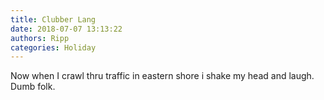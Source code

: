 ```yaml
---
title: Clubber Lang
date: 2018-07-07 13:13:22
authors: Ripp
categories: Holiday
---
```


 Now when I crawl thru traffic in eastern shore i shake my head and laugh. Dumb folk.
